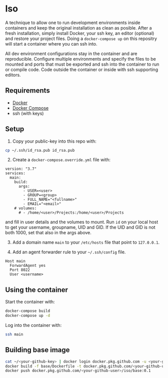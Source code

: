 # Iso

A technique to allow one to run development environments inside containers and
keep the original installation as clean as posible. After a fresh installation,
simply install Docker, your ssh key, an editor (optional) and restore your
project files. Doing a `docker-compose up` on this repositry will start a
container where you can ssh into.

All dev environment configurations stay in the container and are reproducible.
Configure multiple environments and specify the files to be mounted and ports
that must be exported and ssh into the container to run or compile code. Code
outside the container or inside with ssh supporting editors. 

## Requirements

- [Docker](https://docs.docker.com/get-docker/)
- [Docker Compose](https://docs.docker.com/compose/install/)
- ssh (with keys)

## Setup

1) Copy your public-key into this repo with:

```bash
cp ~/.ssh/id_rsa.pub id_rsa.pub
```

2) Create a `docker-compose.override.yml` file with:

```none
version: "3.7"
services:
  main:
    build:
      args:
        - USER=<user>
        - GROUP=<group>
        - FULL_NAME="<fullname>"
        - EMAIL="<email>"
    # volumes:
      # - /home/<user>/Projects:/home/<user>/Projects
```

and fill in user details and the volumes to mount. Run `id` on your local host
to get your username, groupname, UID and GID. If the UID and GID is not both
1000, set that also in the args above.


3) Add a domain name `main` to your `/etc/hosts` file that point to `127.0.0.1`.

4) Add an agent forwarder rule to your `~/.ssh/config` file.

```ssh
Host main
  ForwardAgent yes
  Port 8022
  User <username>
```

## Using the container

Start the container with:

```bash
docker-compose build
docker-compose up -d
```

Log into the container with:

```bash
ssh main
```

## Building base image

```bash
cat ~/<your-github-key> | docker login docker.pkg.github.com -u <your-github-user> --password-stdin
docker build -f base/Dockerfile -t docker.pkg.github.com/<your-github-user>/iso/base:0.1 .
docker push docker.pkg.github.com/<your-github-user>/iso/base:0.1
```
